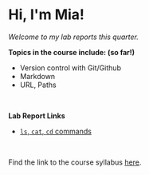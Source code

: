 # Hi, I'm Mia! <br/>
*Welcome to my lab reports this quarter.*

**Topics in the course include: (so far!)**
- Version control with Git/Github
- Markdown
- URL, Paths
<br/>

**Lab Report Links**
- [`ls`, `cat`, `cd` commands](lab1-report.md)
<br/>

Find the link to the course syllabus [here](https://ucsd-cse15l-w24.github.io).

